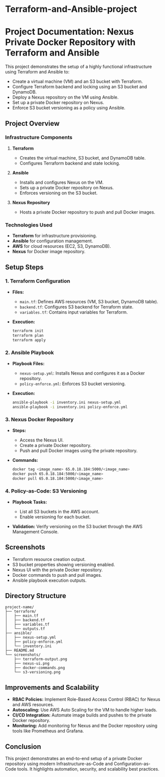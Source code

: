 # Terraform-and-Ansible-project
# Project Documentation: Nexus Private Docker Repository with Terraform and Ansible

This project demonstrates the setup of a highly functional infrastructure using Terraform and Ansible to:
- Create a virtual machine (VM) and an S3 bucket with Terraform.
- Configure Terraform backend and locking using an S3 bucket and DynamoDB.
- Deploy a Nexus repository on the VM using Ansible.
- Set up a private Docker repository on Nexus.
- Enforce S3 bucket versioning as a policy using Ansible.

## **Project Overview**

### **Infrastructure Components**
1. **Terraform**
   - Creates the virtual machine, S3 bucket, and DynamoDB table.
   - Configures Terraform backend and state locking.

2. **Ansible**
   - Installs and configures Nexus on the VM.
   - Sets up a private Docker repository on Nexus.
   - Enforces versioning on the S3 bucket.

3. **Nexus Repository**
   - Hosts a private Docker repository to push and pull Docker images.

### **Technologies Used**
- **Terraform** for infrastructure provisioning.
- **Ansible** for configuration management.
- **AWS** for cloud resources (EC2, S3, DynamoDB).
- **Nexus** for Docker image repository.

## **Setup Steps**

### **1. Terraform Configuration**

- **Files:**
  - `main.tf`: Defines AWS resources (VM, S3 bucket, DynamoDB table).
  - `backend.tf`: Configures S3 backend for Terraform state.
  - `variables.tf`: Contains input variables for Terraform.

- **Execution:**
  ```bash
  terraform init
  terraform plan
  terraform apply
  ```

### **2. Ansible Playbook**

- **Playbook Files:**
  - `nexus-setup.yml`: Installs Nexus and configures it as a Docker repository.
  - `policy-enforce.yml`: Enforces S3 bucket versioning.

- **Execution:**
  ```bash
  ansible-playbook -i inventory.ini nexus-setup.yml
  ansible-playbook -i inventory.ini policy-enforce.yml
  ```

### **3. Nexus Docker Repository**

- **Steps:**
  - Access the Nexus UI.
  - Create a private Docker repository.
  - Push and pull Docker images using the private repository.

- **Commands:**
  ```bash
  docker tag <image_name> 65.0.18.184:5000/<image_name>
  docker push 65.0.18.184:5000/<image_name>
  docker pull 65.0.18.184:5000/<image_name>
  ```

### **4. Policy-as-Code: S3 Versioning**

- **Playbook Tasks:**
  - List all S3 buckets in the AWS account.
  - Enable versioning for each bucket.

- **Validation:**
  Verify versioning on the S3 bucket through the AWS Management Console.

## **Screenshots**

- Terraform resource creation output.
- S3 bucket properties showing versioning enabled.
- Nexus UI with the private Docker repository.
- Docker commands to push and pull images.
- Ansible playbook execution outputs.

## **Directory Structure**

```
project-name/
├── terraform/
│   ├── main.tf
│   ├── backend.tf
│   ├── variables.tf
│   └── outputs.tf
├── ansible/
│   ├── nexus-setup.yml
│   ├── policy-enforce.yml
│   └── inventory.ini
├── README.md
└── screenshots/
    ├── terraform-output.png
    ├── nexus-ui.png
    ├── docker-commands.png
    └── s3-versioning.png
```

## **Improvements and Scalability**

- **RBAC Policies:** Implement Role-Based Access Control (RBAC) for Nexus and AWS resources.
- **Autoscaling:** Use AWS Auto Scaling for the VM to handle higher loads.
- **CI/CD Integration:** Automate image builds and pushes to the private Docker repository.
- **Monitoring:** Add monitoring for Nexus and the Docker repository using tools like Prometheus and Grafana.

## **Conclusion**

This project demonstrates an end-to-end setup of a private Docker repository using modern Infrastructure-as-Code and Configuration-as-Code tools. It highlights automation, security, and scalability best practices.
